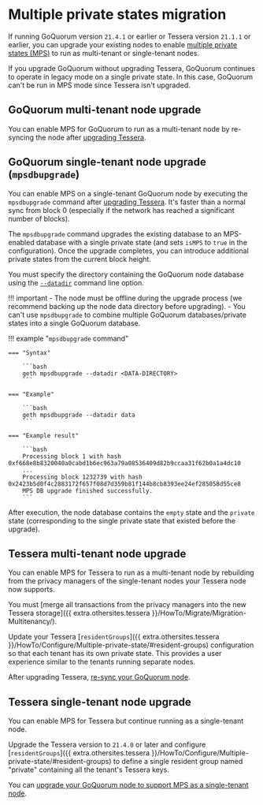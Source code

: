 # Multiple private states migration

If running GoQuorum version `21.4.1` or earlier or Tessera version `21.1.1` or earlier, you can upgrade your existing nodes
to enable [multiple private states (MPS)](../../../concepts/multi-tenancy.md#multiple-private-states) to run as
multi-tenant or single-tenant nodes.

If you upgrade GoQuorum without upgrading Tessera, GoQuorum continues to operate in legacy mode on a single private state.
In this case, GoQuorum can't be run in MPS mode since Tessera isn't upgraded.

## GoQuorum multi-tenant node upgrade

You can enable MPS for GoQuorum to run as a multi-tenant node by re-syncing the node after [upgrading Tessera](#tessera-multi-tenant-node-upgrade).

## GoQuorum single-tenant node upgrade (`mpsdbupgrade`)

You can enable MPS on a single-tenant GoQuorum node by executing the `mpsdbupgrade` command after [upgrading Tessera](#tessera-single-tenant-node-upgrade).
It's faster than a normal sync from block 0 (especially if the network has reached a significant number of blocks).

The `mpsdbupgrade` command upgrades the existing database to an MPS-enabled database with a single private state (and
sets `isMPS` to `true` in the configuration).
Once the upgrade completes, you can introduce additional private states from the current block height.

You must specify the directory containing the GoQuorum node database using the
[`--datadir`](https://geth.ethereum.org/docs/interface/command-line-options) command line option.

!!! important
    - The node must be offline during the upgrade process (we recommend backing up the node data directory before upgrading).
    - You can't use `mpsdbupgrade` to combine multiple GoQuorum databases/private states into a single GoQuorum database.

!!! example "`mpsdbupgrade` command"

    === "Syntax"

        ```bash
        geth mpsdbupgrade --datadir <DATA-DIRECTORY>
        ```

    === "Example"

        ```bash
        geth mpsdbupgrade --datadir data
        ```

    === "Example result"

        ```bash
        Processing block 1 with hash 0xf668e8b8320040a0cabd1b6ec963a79a08536409d82b9ccaa31f62b0a1a4dc10
        ...
        Processing block 1232739 with hash 0x2423b5d0f4c2883172f657f08d7d359b81f144b8cb8393ee24ef285058d55ce8
        MPS DB upgrade finished successfully.
        ```

After execution, the node database contains the `empty` state and the `private` state (corresponding to the single
private state that existed before the upgrade).

## Tessera multi-tenant node upgrade

You can enable MPS for Tessera to run as a multi-tenant node by rebuilding from the privacy managers of the
single-tenant nodes your Tessera node now supports.

You must [merge all transactions from the privacy managers into the new Tessera storage]({{ extra.othersites.tessera }}/HowTo/Migrate/Migration-Multitenancy/).

Update your Tessera [`residentGroups`]({{ extra.othersites.tessera }}/HowTo/Configure/Multiple-private-state/#resident-groups)
configuration so that each tenant has its own private state.
This provides a user experience similar to the tenants running separate nodes.

After upgrading Tessera, [re-sync your GoQuorum node](#goquorum-multi-tenant-node-upgrade).

## Tessera single-tenant node upgrade

You can enable MPS for Tessera but continue running as a single-tenant node.

Upgrade the Tessera version to `21.4.0` or later and configure
[`residentGroups`]({{ extra.othersites.tessera }}/HowTo/Configure/Multiple-private-state/#resident-groups)
to define a single resident group named "private" containing all the tenant's Tessera keys.

You can [upgrade your GoQuorum node to support MPS as a single-tenant node](#goquorum-single-tenant-node-upgrade-mpsdbupgrade).
